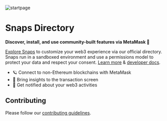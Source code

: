 
![startpage](https://github.com/MetaMask/snaps-directory/assets/34306844/ce34b7d0-ae00-444c-b79c-a26a2ffc8b16)

# Snaps Directory

**Discover, install, and use community-built features via MetaMask 🦊**

[Explore Snaps](https://snaps.metamask.io/) to customize your web3 experience via our official directory. Snaps run in a sandboxed environment and use a permissions model to protect your data and respect your consent. [Learn more](https://metamask.io/snaps/) & [developer docs](https://docs.metamask.io/snaps/).
- 🪐 Connect to non-Ethereum blockchains with MetaMask
- 🧭 Bring insights to the transaction screen
- 🔔 Get notified about your web3 activities

## Contributing
Please follow our [contributing guidelines](https://github.com/MetaMask/snaps/blob/main/docs/contributing.md).
